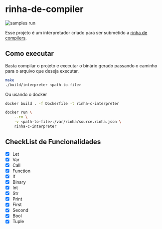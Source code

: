 # rinha-de-compiler

![samples run](https://github.com/giancarlopro/rinha-de-compiler/actions/workflows/run_tinha_samples/badge.svg)

Esse projeto é um interpretador criado para ser submetido a [rinha de compilers](https://github.com/aripiprazole/rinha-de-compiler).

## Como executar

Basta compilar o projeto e executar o binário gerado passando o caminho para o arquivo que deseja executar.

```bash
make
./build/interpreter <path-to-file>
```

Ou usando o docker

```bash
docker build . -f Dockerfile -t rinha-c-interpreter

docker run \
    --rm \
    -v <path-to-file>:/var/rinha/source.rinha.json \
    rinha-c-interpreter
```

## CheckList de Funcionalidades

- [x] Let
- [x] Var
- [x] Call
- [x] Function
- [x] If
- [x] Binary
- [x] Int
- [x] Str
- [x] Print
- [x] First
- [x] Second
- [x] Bool
- [x] Tuple
